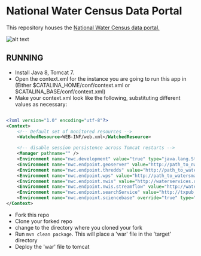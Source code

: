 # National Water Census Data Portal

This repository houses the [National Water Census data portal.](http://cida.usgs.gov/nwc)

![alt text](http://cida.usgs.gov/nwc/img/workflow/originals/watershed.svg "National Water Census Data Portal")

## RUNNING 
 -  Install Java 8, Tomcat 7.
 -  Open the context.xml for the instance you are going to run this app in (Either $CATALINA_HOME/conf/context.xml or $CATALINA_BASE/conf/context.xml)
 -  Make your context.xml look like the following, substituting different values as necessary:

```xml

<?xml version="1.0" encoding="utf-8"?>
<Context>
    <!-- Default set of monitored resources -->
    <WatchedResource>WEB-INF/web.xml</WatchedResource>

    <!-- disable session persistence across Tomcat restarts -->
    <Manager pathname="" />
	<Environment name="nwc.development" value="true" type="java.lang.String" override="true"/>
	<Environment name="nwc.endpoint.geoserver" value="http://path_to_nwc_geoserver" type="java.lang.String" override="true"/>
    <Environment name="nwc.endpoint.thredds" value="http://path_to_watersmart_thredds_server" type="java.lang.String" override="true"/>
    <Environment name="nwc.endpoint.wps" value="http://path_to_watersmart_wps_process_service" type="java.lang.String" override="true"/>
    <Environment name="nwc.endpoint.nwis" value="http://waterservices.usgs.gov/nwis/site/" type="java.lang.String" override="true"/>
	<Environment name="nwc.endpoint.nwis.streamflow" value="http://waterservices.usgs.gov/nwis/dv/" type="java.lang.String" override="true"/>
	<Environment name="nwc.endpoint.searchService" value="http://txpub.usgs.gov/DSS/search_api/1.0/dataService/dataService.ashx/search" type="java.lang.String" override="true"/>
    <Environment name="nwc.endpoint.sciencebase" override="true" type="java.lang.String" value="https://www.sciencebase.gov"/>
</Context>
```


 -  Fork this repo
 -  Clone your forked repo
 -  change to the directory where you cloned your fork 
 -  Run `mvn clean package`. This will place a 'war' file in the 'target' directory
 -  Deploy the 'war' file to tomcat
